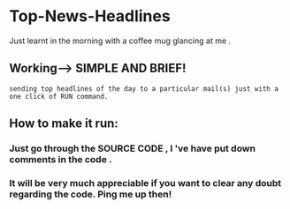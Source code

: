 # Top-News-Headlines
Just learnt in the morning with a coffee mug glancing at me .

## Working--> SIMPLE AND BRIEF! 
    
    sending top headlines of the day to a particular mail(s) just with a one click of RUN command.

## How to make it run:
### Just go through the SOURCE CODE , I 've have put down comments in the code .

### It will be very much appreciable if you want to clear any doubt regarding the code. Ping me up then!
